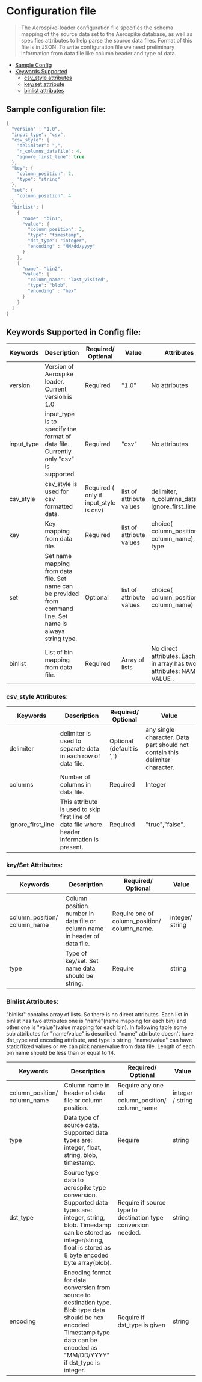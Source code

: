 # Configuration file
>The Aerospike-loader configuration file specifies the schema mapping of the source data set to the Aerospike database, as well as specifies attributes to help parse the source data files. Format of this file is in JSON. To write configuration file we need preliminary information from data file like column header and type of data.

- [Sample Config](#config)
- [Keywords Supported](#keyword)
  - [csv_style attributes](#csv_style)
  - [key/set attribute](#key/set)
  - [binlist attributes](#binlist)

<a name="config"></a>
## Sample configuration file:
``` c
{
  "version" : "1.0",
  "input_type": "csv",
  "csv_style": {
    "delimiter": ",",
    "n_columns_datafile": 4,
    "ignore_first_line": true
  },
  "key": {
    "column_position": 2,
    "type": "string"
  },
  "set": {
    "column_position": 4
  },
  "binlist": [
    {
      "name": "bin1",
      "value": {
        "column_position": 3,
        "type": "timestamp",
        "dst_type": "integer",
        "encoding" : "MM/dd/yyyy"
      }
    },
    {
      "name": "bin2",
      "value": {
        "column_name": "last_visited",
        "type": "blob",
        "encoding" : "hex"
      }
    }
  ]
}

```

<a name="keyword"></a>
## Keywords Supported in Config file:

| Keywords   | Description                                                                                                  | Required/ Optional                     | Value                    | Attributes                                                                |
|------------|--------------------------------------------------------------------------------------------------------------|----------------------------------------|--------------------------|---------------------------------------------------------------------------|
| version    | Version of Aerospike loader. Current version is 1.0                                                          | Required                               | "1.0"                    | No attributes                                                             |
| input_type | input_type is to specify the format of data file. Currently only "csv" is supported.                         | Required                               | "csv"                    | No attributes                                                             |
| csv_style  | csv_style is used for csv formatted data.                                                                    | Required ( only if input_style is csv) | list of attribute values | delimiter, n_columns_datafile, ignore_first_line                          |
| key        | Key mapping from data file.                                                                                  | Required                               | list of attribute values | choice( column_position, column_name), type                               |
| set        | Set name mapping from data file. Set name can be provided from command line. Set name is always string type. | Optional                               | list of attribute values | choice( column_position, column_name)                                     |
| binlist    |  List of bin mapping  from data file.                                                                        | Required                               | Array of lists           | No direct attributes. Each list in array has two attributes: NAME, VALUE . |

<a name="csv_style"></a>
### csv_style Attributes:

| Keywords          	| Description                                                                                  	| Required/ Optional        	| Value                                                                        	|
|-------------------	|----------------------------------------------------------------------------------------------	|---------------------------	|------------------------------------------------------------------------------	|
| delimiter         	| delimiter is used to separate data in each row of data file.                                 	| Optional (default is ',') 	| any single character. Data part should not contain this delimiter character. 	|
| columns           	| Number of columns in data file.                                                              	| Required                  	| Integer                                                                      	|
| ignore_first_line 	| This attribute is used to skip first line of data file where header information is present.  	| Required                  	| "true","false".                                                              	|

<a name="key/set"></a>
### key/Set Attributes:

| Keywords                     | Description                                                                | Required/ Optional                             | Value           |
|------------------------------|----------------------------------------------------------------------------|------------------------------------------------|-----------------|
| column_position/ column_name | Column position number in data file or column name in header of data file. | Require one of column_position/ column_name. | integer/ string |
| type                        | Type of key/set. Set name data should be string.                           | Require                                  | string          |
<a name="binlist"></a>
### Binlist Attributes:
"binlist" contains array of lists. So there is no direct attributes. Each list in binlist has two attributes one is "name"(name mapping for each bin) and other one is "value"(value mapping for each bin). In following table some sub attributes for "name/value" is described. "name" attribute doesn't have dst_type and encoding attribute, and type is string. "name/value" can have static/fixed values or we can pick name/value from data file. Length of each bin name should be less than or equal to 14.

| Keywords                     | Description                                                                                                                                                                                    | Required/ Optional                                            | Value            |
|------------------------------|------------------------------------------------------------------------------------------------------------------------------------------------------------------------------------------------|---------------------------------------------------------------|------------------|
| column_position/ column_name | Column name in header of data file or column position.                                                                                                                                         | Require any one of column_position/ column_name               | integer / string |
| type                         | Data type of source data. Supported data types are: integer, float, string, blob, timestamp.                                                                                                   | Require                                                       | string           |
| dst_type                     | Source type data to aerospike type conversion. Supported data types are: integer, string, blob. Timestamp can be stored as integer/string, float is stored as 8 byte encoded byte array(blob). | Require if source type to destination type conversion needed. | string           |
| encoding                     | Encoding format for data conversion from source to destination type. Blob type data  should be hex encoded. Timestamp type data can be encoded as "MM/DD/YYYY" if dst_type is integer.        | Require if dst_type is given                                  | string           |

